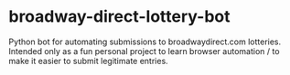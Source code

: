 # broadway-direct-lottery-bot
Python bot for automating submissions to broadwaydirect.com lotteries. Intended only as a fun personal project to learn browser automation / to make it easier to submit legitimate entries.
